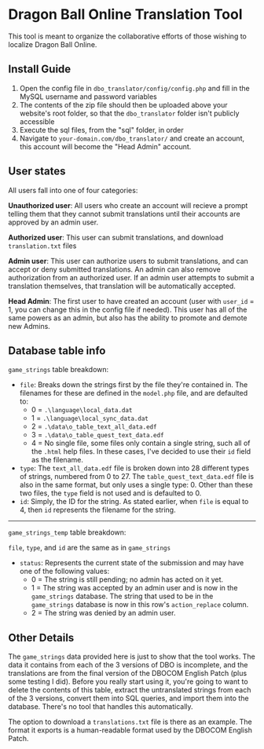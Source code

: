 # Dragon Ball Online Translation Tool

This tool is meant to organize the collaborative efforts of those wishing to localize Dragon Ball Online.

## Install Guide

1. Open the config file in `dbo_translator/config/config.php` and fill in the MySQL username and password variables
2. The contents of the zip file should then be uploaded above your website's root folder, so that the `dbo_translator` folder isn't publicly accessible
3. Execute the sql files, from the "sql" folder, in order
4. Navigate to `your-domain.com/dbo_translator/` and create an account, this account will become the "Head Admin" account.

## User states

All users fall into one of four categories:

**Unauthorized user**: All users who create an account will recieve a prompt telling them that they cannot submit translations until their accounts are approved by an admin user.

**Authorized user**: This user can submit translations, and download `translation.txt` files

**Admin user**: This user can authorize users to submit translations, and can accept or deny submitted translations.  An admin can also remove authorization from an authorized user.  If an admin user attempts to submit a translation themselves, that translation will be automatically accepted.

**Head Admin**: The first user to have created an account (user with `user_id` = 1, you can change this in the config file if needed).  This user has all of the same powers as an admin, but also has the ability to promote and demote new Admins.

## Database table info

`game_strings` table breakdown:

* `file`: Breaks down the strings first by the file they're contained in.  The filenames for these are defined in the `model.php` file, and are defaulted to:
  * 0 = `.\language\local_data.dat`
  * 1 = `.\language\local_sync_data.dat`
  * 2 = `.\data\o_table_text_all_data.edf`
  * 3 = `.\data\o_table_quest_text_data.edf`
  * 4 = No single file, some files only contain a single string, such all of the `.html` help files.  In these cases, I've decided to use their `id` field as the filename.
* `type`: The `text_all_data.edf` file is broken down into 28 different types of strings, numbered from 0 to 27.  The `table_quest_text_data.edf` file is also in the same format, but only uses a single type: 0.  Other than these two files, the `type` field is not used and is defaulted to 0.
* `id`: Simply, the ID for the string.  As stated earlier, when `file` is equal to 4, then `id` represents the filename for the string.

---

`game_strings_temp` table breakdown:

`file`, `type`, and `id` are the same as in `game_strings`

* `status`: Represents the current state of the submission and may have one of the following values:
  * 0 = The string is still pending; no admin has acted on it yet.
  * 1 = The string was accepted by an admin user and is now in the `game_strings` database.  The string that used to be in the `game_strings` database is now in this row's `action_replace` column.
  * 2 = The string was denied by an admin user.

## Other Details

The `game_strings` data provided here is just to show that the tool works.  The data it contains from each of the 3 versions of DBO is incomplete, and the translations are from the final version of the DBOCOM English Patch (plus some testing I did). Before you really start using it, you're going to want to delete the contents of this table, extract the untranslated strings from each of the 3 versions, convert them into SQL queries, and import them into the database.  There's no tool that handles this automatically.

The option to download a `translations.txt` file is there as an example.  The format it exports is a human-readable format used by the DBOCOM English Patch.